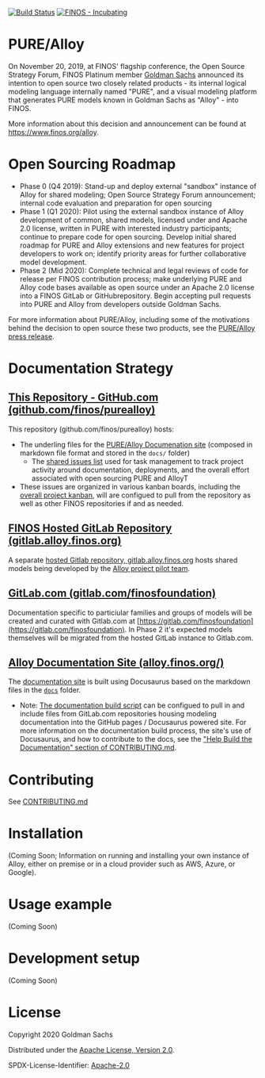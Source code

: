 [![Build Status](https://travis-ci.org/finos/purealloy.svg?branch=master)](https://travis-ci.org/finos/purealloy)
[![FINOS - Incubating](https://cdn.jsdelivr.net/gh/finos/contrib-toolbox@master/images/badge-incubating.svg)](https://finosfoundation.atlassian.net/wiki/display/FINOS/Incubating)

# PURE/Alloy

On November 20, 2019, at FINOS' flagship conference, the Open Source Strategy Forum, FINOS Platinum member [Goldman Sachs](https://developer.gs.com/docs/products/) announced its intention to open source two closely related products - its internal logical modeling language internally named "PURE", and a visual modeling platform that generates PURE models known in Goldman Sachs as "Alloy" - into FINOS.

More information about this decision and announcement can be found at https://www.finos.org/alloy.

# Open Sourcing Roadmap
- Phase 0 (Q4 2019): Stand-up and deploy external "sandbox" instance of Alloy for shared modeling; Open Source Strategy Forum announcement; internal code evaluation and preparation for open sourcing
- Phase 1 (Q1 2020): Pilot using the external sandbox instance of Alloy development of common, shared models, licensed under and Apache 2.0 license, written in PURE with interested industry participants; continue to prepare code for open sourcing. Develop initial shared roadmap for PURE and Alloy extensions and new features for project developers to work on; identify priority areas for further collaborative model development.
- Phase 2 (Mid 2020): Complete technical and legal reviews of code for release per FINOS contribution process; make underlying PURE and Alloy code bases available as open source under an Apache 2.0 license into a FINOS GitLab or GitHubrepository. Begin accepting pull requests into PURE and Alloy from developers outside Goldman Sachs.

For more information about PURE/Alloy, including some of the motivations behind the decision to open source these two products, see the [PURE/Alloy press release](https://www.finos.org/press/goldman-announces-pure-alloy-contribution).

# Documentation Strategy
## [This Repository - GitHub.com (github.com/finos/purealloy)](github.com/finos/purealloy)

This repository (github.com/finos/purealloy) hosts:
* The underling files for the [PURE/Alloy Documenation site](alloy.finos.org) (composed in markdown file format and stored in the `docs/` folder)
    * The [shared issues list](https://github.com/finos/purealloy/issues) used for task management to track project activity around documentation, deployments, and the overall effort associated with open sourcing PURE and AlloyT
*  These issues are organized in various kanban boards, including the [overall project kanban](https://github.com/orgs/finos/projects/5), will are configued to pull from the repository as well as other FINOS repositories if and as needed. 

## [FINOS Hosted GitLab Repository (gitlab.alloy.finos.org)](gitlab.alloy.finos.org)
A separate [hosted Gitlab repository, gitlab.alloy.finos.org](gitlab.alloy.finos.org) hosts shared models being developed by the [Alloy project pilot team](https://groups.google.com/a/finos.org/forum/#!forum/alloy-pilot).

## [GitLab.com (gitlab.com/finosfoundation)](gitlab.com/finosfoundation)
Documentation specific to particiular families and groups of models will be created and curated with Gitlab.com at [https://gitlab.com/finosfoundation](https://gitlab.com/finosfoundation).
In Phase 2 it's expected models themselves will be migrated from the hosted GitLab instance to Gitlab.com. 

## [Alloy Documentation Site (alloy.finos.org/)](https://alloy.finos.org/)
The [documentation site](alloy.finos.org) is built using Docusaurus based on the markdown files in the [`docs`](/docs/) folder. 
* Note: [The documentation build script](https://github.com/finos/purealloy/blob/master/build-site.sh) can be configued to pull in and include files from GitLab.com repositories housing modeling documentation into the GitHub pages / Docusaurus powered site. For more information on the documentation build process, the site's use of Docusaurus, and how to contribute to the docs, see the ["Help Build the Documentation" section of CONTRIBUTING.md](.github/CONTRIBUTING.md).

# Contributing
See [CONTRIBUTING.md](.github/CONTRIBUTING.md)

# Installation
(Coming Soon; Information on running and installing your own instance of Alloy, either on premise or in a cloud provider such as AWS, Azure, or Google).

# Usage example
(Coming Soon)

# Development setup
(Coming Soon)

# License
Copyright 2020 Goldman Sachs

Distributed under the [Apache License, Version 2.0](http://www.apache.org/licenses/LICENSE-2.0).

SPDX-License-Identifier: [Apache-2.0](https://spdx.org/licenses/Apache-2.0)
